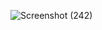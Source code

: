 ![Screenshot (242)](https://user-images.githubusercontent.com/81908636/121816521-c8736380-cc99-11eb-8b04-4b89e69117e8.png)


